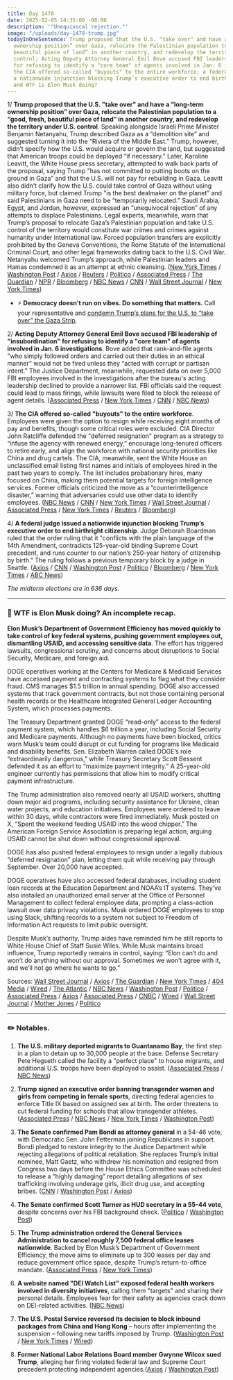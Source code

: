 ```yaml
---
title: Day 1478
date: 2025-02-05 14:35:00 -08:00
description: '"Unequivocal rejection."'
image: "/uploads/day-1478-trump.jpg"
todayInOneSentence: Trump proposed that the U.S. "take over" and have a “long-term
  ownership position” over Gaza, relocate the Palestinian population to a “good, fresh,
  beautiful piece of land” in another country, and redevelop the territory under U.S.
  control; Acting Deputy Attorney General Emil Bove accused FBI leadership of "insubordination"
  for refusing to identify a "core team" of agents involved in Jan. 6 investigations;
  the CIA offered so-called "buyouts" to the entire workforce; a federal judge issued
  a nationwide injunction blocking Trump’s executive order to end birthright citizenship;
  and WTF is Elon Musk doing?
---
```


1/ **Trump proposed that the U.S. "take over" and have a “long-term ownership position” over Gaza, relocate the Palestinian population to a “good, fresh, beautiful piece of land” in another country, and redevelop the territory under U.S. control**. Speaking alongside Israeli Prime Minister Benjamin Netanyahu, Trump described Gaza as a “demolition site” and suggested turning it into the “Riviera of the Middle East.” Trump, however, didn’t specify how the U.S. would acquire or govern the land, but suggested that American troops could be deployed “if necessary.” Later, Karoline Leavitt, the White House press secretary, attempted to walk back parts of the proposal, saying Trump "has not committed to putting boots on the ground in Gaza” and that the U.S. will not pay for rebuilding in Gaza. Leavitt also didn’t clarify how the U.S. could take control of Gaza without using military force, but claimed Trump "is the best dealmaker on the planet” and said Palestinians in Gaza need to be “temporarily relocated.” Saudi Arabia, Egypt, and Jordan, however, expressed an “unequivocal rejection” of any attempts to displace Palestinians. Legal experts, meanwhile, warn that Trump’s proposal to relocate Gaza’s Palestinian population and take U.S. control of the territory would constitute war crimes and crimes against humanity under international law. Forced population transfers are explicitly prohibited by the Geneva Conventions, the Rome Statute of the International Criminal Court, and other legal frameworks dating back to the U.S. Civil War. Netanyahu welcomed Trump’s approach, while Palestinian leaders and Hamas condemned it as an attempt at ethnic cleansing. ([New York Times](https://www.nytimes.com/live/2025/02/05/world/israel-gaza-netanyahu-trump) / [Washington Post](https://www.washingtonpost.com/world/2025/02/05/trump-gaza-control-palestinian-displacement-israel/) / [Axios](https://www.axios.com/2025/02/05/trump-gaza-takeover-palestinians-israel) / [Reuters](https://www.reuters.com/world/middle-east/hamas-official-says-trumps-remarks-about-taking-over-gaza-are-could-ignite-2025-02-05/) / [Politico](https://www.politico.com/news/2025/02/05/trump-not-committed-gaza-troops-00202642) / [Associated Press](https://apnews.com/article/trump-netanyahu-washington-ceasefire-1c8deec4dd46177e08e07d669d595ed3) / [The Guardian](https://www.theguardian.com/world/2025/feb/05/donald-trump-plan-to-take-over-gaza-strip-netanyahu-visit) / [NPR](https://www.npr.org/2025/02/05/nx-s1-5287576/trump-gaza-takeover) / [Bloomberg](https://www.bloomberg.com/news/articles/2025-02-05/trump-idea-for-us-takeover-of-gaza-stokes-middle-east-divisions) / [NBC News](https://www.nbcnews.com/news/world/donald-trump-gaza-take-over-netanyahu-israel-war-hamas-rcna190744) / [CNN](https://www.cnn.com/2025/02/04/politics/netanyahu-trump-white-house-meeting/index.html) / [Wall Street Journal](https://www.wsj.com/world/middle-east/trump-us-gaza-takeover-4bb381e8) / [New York Times](https://www.nytimes.com/2025/02/05/world/middleeast/trump-gaza-takeover-illegal.html))

* ⚡️ **Democracy doesn’t run on vibes. Do something that matters.** Call your representative and [condemn Trump’s plans for the U.S. to “take over” the Gaza Strip](https://5calls.org/issue/trump-us-gaza-palestinian-occupation/).

2/ **Acting Deputy Attorney General Emil Bove accused FBI leadership of "insubordination" for refusing to identify a "core team" of agents involved in Jan. 6 investigations**. Bove added that rank-and-file agents "who simply followed orders and carried out their duties in an ethical manner” would not be fired unless they “acted with corrupt or partisan intent.” The Justice Department, meanwhile, requested data on over 5,000 FBI employees involved in the investigations after the bureau's acting leadership declined to provide a narrower list. FBI officials said the request could lead to mass firings, while lawsuits were filed to block the release of agent details. ([Associated Press](https://apnews.com/article/trump-fbi-justice-department-jan-6-ff003e46ea48c4e8be710d1ba2eb2d02) / [New York Times](https://www.nytimes.com/2025/02/05/us/politics/justice-dept-fbi-insubordination.html) / [CNN](https://www.cnn.com/2025/02/05/politics/fbi-january-6-justice-department/index.html) / [NBC News](https://www.nbcnews.com/politics/national-security/names-fbi-agents-investigated-capitol-riots-handed-trump-officials-rcna189642))

3/ **The CIA offered so-called "buyouts" to the entire workforce**. Employees were given the option to resign while receiving eight months of pay and benefits, though some critical roles were excluded. CIA Director John Ratcliffe defended the "deferred resignation" program as a strategy to “infuse the agency with renewed energy,” encourage long-tenured officers to retire early, and align the workforce with national security priorities like China and drug cartels. The CIA, meanwhile, sent the White House an unclassified email listing first names and initials of employees hired in the past two years to comply. The list includes probationary hires, many focused on China, making them potential targets for foreign intelligence services. Former officials criticized the move as a “counterintelligence disaster,” warning that adversaries could use other data to identify employees. ([NBC News](https://www.nbcnews.com/news/us-news/cia-offers-buyouts-workforce-trump-administration-continues-efforts-sc-rcna190742) / [CNN](https://www.cnn.com/2025/02/04/politics/cia-workforce-buyouts/) / [New York Times](https://www.nytimes.com/2025/02/05/us/politics/cia-names-list.html) / [Wall Street Journal](https://www.wsj.com/politics/national-security/the-cia-is-about-to-get-a-trump-makeover-16fc0cbf) / [Associated Press](https://apnews.com/article/cia-trump-buyouts-ratcliffe-musk-intelligence-agencies-514aaa655c9058bb2ddc171c144698a2) / [New York Times](https://www.nytimes.com/2025/02/05/us/politics/cia-workers-trump-musk-resignation-offers.html) / [Reuters](https://www.reuters.com/world/us/cia-offers-buyouts-entire-workforce-align-with-trump-priorities-wsj-reports-2025-02-05/) / [Bloomberg](https://www.bloomberg.com/news/articles/2025-02-05/cia-offers-staff-buyouts-as-trump-looks-to-shrink-workforce))

4/ **A federal judge issued a nationwide injunction blocking Trump’s executive order to end birthright citizenship**. Judge Deborah Boardman ruled that the order ruling that it "conflicts with the plain language of the 14th Amendment, contradicts 125-year-old binding Supreme Court precedent, and runs counter to our nation’s 250-year history of citizenship by birth." The ruling follows a previous temporary block by a judge in Seattle. ([Axios](https://www.axios.com/2025/02/05/trump-birthright-citizenship-federal-judge-injunction) / [CNN](https://www.cnn.com/2025/02/05/politics/judge-blocks-birthright-citizenship-executive-order) / [Washington Post](https://www.washingtonpost.com/immigration/2025/02/05/birthright-citizenship-injunction-trump-immigration/) / [Politico](https://www.politico.com/news/2025/02/05/birthright-citizenship-trump-executive-order-012147) / [Bloomberg](https://www.bloomberg.com/news/articles/2025-02-05/second-us-judge-blocks-trump-birthright-citizenship-order) / [New York Times](https://www.nytimes.com/2025/02/05/us/trump-birthright-citizenship.html) / [ABC News](https://abcnews.go.com/US/judge-future-trumps-order-blocking-birthright-citizenship/story?id=118460936))

*The midterm elections are in 636 days*.

---

### 🧐 WTF is Elon Musk doing? An incomplete recap. 

**Elon Musk’s Department of Government Efficiency has moved quickly to take control of key federal systems, pushing government employees out, dismantling USAID, and accessing sensitive data**. The effort has triggered lawsuits, congressional scrutiny, and concerns about disruptions to Social Security, Medicare, and foreign aid.

DOGE operatives working at the Centers for Medicare & Medicaid Services have accessed payment and contracting systems to flag what they consider fraud. CMS manages $1.5 trillion in annual spending. DOGE also accessed systems that track government contracts, but not those containing personal health records or the Healthcare Integrated General Ledger Accounting System, which processes payments.

The Treasury Department granted DOGE “read-only” access to the federal payment system, which handles $6 trillion a year, including Social Security and Medicare payments. Although no payments have been blocked, critics warn Musk’s team could disrupt or cut funding for programs like Medicaid and disability benefits. Sen. Elizabeth Warren called DOGE’s role “extraordinarily dangerous,” while Treasury Secretary Scott Bessent defended it as an effort to “maximize payment integrity.” A 25-year-old engineer currently has permissions that allow him to modify critical payment infrastructure.

The Trump administration also removed nearly all USAID workers, shutting down major aid programs, including security assistance for Ukraine, clean water projects, and education initiatives. Employees were ordered to leave within 30 days, while contractors were fired immediately. Musk posted on X, “Spent the weekend feeding USAID into the wood chipper.” The American Foreign Service Association is preparing legal action, arguing USAID cannot be shut down without congressional approval.

DOGE has also pushed federal employees to resign under a legally dubious “deferred resignation” plan, letting them quit while receiving pay through September. Over 20,000 have accepted. 

DOGE operatives have also accessed federal databases, including student loan records at the Education Department and NOAA’s IT systems. They’ve also installed an unauthorized email server at the Office of Personnel Management to collect federal employee data, prompting a class-action lawsuit over data privacy violations. Musk ordered DOGE employees to stop using Slack, shifting records to a system not subject to Freedom of Information Act requests to limit public oversight.

Despite Musk’s authority, Trump aides have reminded him he still reports to White House Chief of Staff Susie Wiles. While Musk maintains broad influence, Trump reportedly remains in control, saying: “Elon can’t do and won’t do anything without our approval. Sometimes we won’t agree with it, and we’ll not go where he wants to go.” 

Sources: [Wall Street Journal](https://www.wsj.com/politics/elon-musk-doge-medicare-medicaid-fraud-e697b162) / [Axios](https://www.axios.com/2025/02/05/doge-noaa-dei-information-search) / [The Guardian](https://www.theguardian.com/us-news/2025/feb/04/doge-noaa-headquarters) / [New York Times](https://www.nytimes.com/2025/02/04/us/politics/elon-musk-federal-payments.html) / [404 Media](https://www.404media.co/doge-employees-ordered-to-stop-using-slack-while-agency-transitions-to-a-records-system-not-subject-to-foia/) / [Wired](https://www.wired.com/story/federal-workers-sue-over-doge-server/) / [The Atlantic](https://www.theatlantic.com/politics/archive/2025/02/elon-musk-doge-green-card-trump/681575/) / [NBC News](https://www.nbcnews.com/politics/donald-trump/elon-musk-white-house-reminder-power-not-unchecked-rcna190659) / [Washington Post](https://www.washingtonpost.com/business/2025/02/04/elon-musk-government-legal-doge/) / [Politico](https://www.politico.com/news/2025/02/04/musk-digital-assault-washington-00202516) / [Associated Press](https://apnews.com/article/trump-usaid-layoffs-7e0a159d8a419c4c9388ab02e8259f23) / [Axios](https://www.axios.com/2025/02/05/usaid-staff-administrative-leave-trump-musk) / [Associated Press](https://apnews.com/article/usaid-trump-musk-leave-notice-rubio-943b4306b96f726703842e5d55c05aea) / [CNBC](https://www.cnbc.com/2025/02/05/how-musks-access-to-treasury-system-may-impact-social-security.html) / [Wired](https://www.wired.com/story/elon-musk-associate-bfs-federal-payment-system/) / [Wall Street Journal](https://www.wsj.com/politics/elon-musk-doge-medicare-medicaid-fraud-e697b162?st=N9byaJ) / [Mother Jones](https://www.motherjones.com/politics/2025/02/donald-trump-opm-memo-elon-musk-takeover-government-it/) / [Politico](https://www.politico.com/news/2025/02/05/duffy-musk-air-traffic-control-00202611)


--- 

### ✏️ Notables. 

1. **The U.S. military deported migrants to Guantanamo Bay**, the first step in a plan to detain up to 30,000 people at the base. Defense Secretary Pete Hegseth called the facility a "perfect place" to house migrants, and additional U.S. troops have been deployed to assist. ([Associated Press](https://apnews.com/article/deportation-flights-military-india-guantanamo-3165795b08172bffe741e7a44a337e92) / [NBC News](https://www.nbcnews.com/politics/national-security/trump-admin-plans-use-notorious-guantanamo-detention-facility-nearby-t-rcna190707))

2. **Trump signed an executive order banning transgender women and girls from competing in female sports**, directing federal agencies to enforce Title IX based on assigned sex at birth. The order threatens to cut federal funding for schools that allow transgender athletes. ([Associated Press](https://apnews.com/article/donald-trump-transgender-athletes-3606411fc12efffec95a893351624e1b) / [NBC News](https://www.nbcnews.com/nbc-out/out-politics-and-policy/trump-executive-order-ban-trans-women-sports-rcna190767) / [New York Times](https://www.nytimes.com/2025/02/05/us/politics/trump-order-transgender-athletes-womens-sports.html) / [Washington Post](https://www.washingtonpost.com/education/2025/02/05/transgender-students-trump-executive-order/))

3. **The Senate confirmed Pam Bondi as attorney general** in a 54-46 vote, with Democratic Sen. John Fetterman joining Republicans in support. Bondi pledged to restore integrity to the Justice Department while rejecting allegations of political retaliation. She replaces Trump’s initial nominee, Matt Gaetz, who withdrew his nomination and resigned from Congress two days before the House Ethics Committee was scheduled to release a “highly damaging” report detailing allegations of sex trafficking involving underage girls, illicit drug use, and accepting bribes. ([CNN](https://www.cnn.com/2025/02/04/politics/pam-bondi-confirmed-attorney-general/) / [Washington Post](https://www.washingtonpost.com/politics/2025/02/05/pam-bondi-attorney-general/) / [Axios](https://www.axios.com/2025/02/05/pam-bondi-wins-senate-confirmation-despite-fierce-dem-opposition))

4. **The Senate confirmed Scott Turner as HUD secretary in a 55-44 vote**, despite concerns over his FBI background check. ([Politico](https://www.politico.com/live-updates/2025/02/05/congress/senate-confirms-scott-turner-for-hud-00202588) / [Washington Post](https://www.washingtonpost.com/politics/2025/02/05/trump-presidency-news/#link-V473AOXJKBDYDHCPH6W2CGT32A))

5. **The Trump administration ordered the General Services Administration to cancel roughly 7,500 federal office leases nationwide**. Backed by Elon Musk’s Department of Government Efficiency, the move aims to eliminate up to 300 leases per day and reduce government office space, despite Trump’s return-to-office mandate. ([Associated Press](https://apnews.com/article/trump-musk-gsa-terminate-office-leases-f8faac5e2038722f705587c8dd21ab26) / [New York Times](https://www.nytimes.com/2025/02/04/us/politics/gsa-staff-cuts-trump.html))

6. **A website named "DEI Watch List" exposed federal health workers involved in diversity initiatives**, calling them "targets" and sharing their personal details. Employees fear for their safety as agencies crack down on DEI-related activities. ([NBC News](https://www.nbcnews.com/health/health-news/federal-health-workers-terrified-dei-website-publishes-list-targets-rcna190711))

7. **The U.S. Postal Service reversed its decision to block inbound packages from China and Hong Kong** – hours after implementing the suspension – following new tariffs imposed by Trump. ([Washington Post](https://www.washingtonpost.com/business/2025/02/04/usps-suspends-china-packages-shein-temu/) / [New York Times](https://www.nytimes.com/2025/02/04/business/usps-china-de-minimis.html) / [Wired](https://www.wired.com/story/tariffs-trump-ecommerce-amazon-temu/))

8. **Former National Labor Relations Board member Gwynne Wilcox sued Trump**, alleging her firing violated federal law and Supreme Court precedent protecting independent agencies.([Axios](https://www.axios.com/2025/02/05/nlrb-board-member-sues-trump-firing) / [Washington Post](https://www.washingtonpost.com/business/2025/02/05/trump-lawsuit-nlrb-board-members-firing/))

